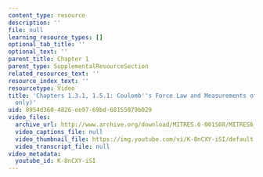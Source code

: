 ```yaml
---
content_type: resource
description: ''
file: null
learning_resource_types: []
optional_tab_title: ''
optional_text: ''
parent_title: Chapter 1
parent_type: SupplementalResourceSection
related_resources_text: ''
resource_index_text: ''
resourcetype: Video
title: 'Chapters 1.3.1, 1.5.1: Coulomb''s Force Law and Measurements of Charge (demo
  only)'
uid: 8954d360-4826-ee97-69bd-68155079b029
video_files:
  archive_url: http://www.archive.org/download/MITRES.6-001S08/MITRES6_001S08_1-3-1_1-5-1_demo_220k.mp4
  video_captions_file: null
  video_thumbnail_file: https://img.youtube.com/vi/K-8nCXY-iSI/default.jpg
  video_transcript_file: null
video_metadata:
  youtube_id: K-8nCXY-iSI
---
```

